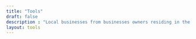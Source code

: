 ```yaml
---
title: "Tools"
draft: false
description : "Local businesses from businesses owners residing in the Sweetwater community located just outside of Austin, Texas."
layout: tools
---
```

